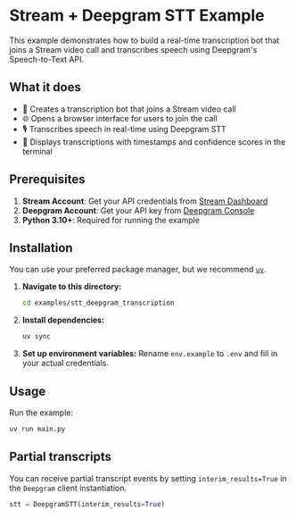 # Stream + Deepgram STT Example

This example demonstrates how to build a real-time transcription bot that joins a Stream video call and transcribes speech using Deepgram's Speech-to-Text API.

## What it does

- 🤖 Creates a transcription bot that joins a Stream video call
- 🌐 Opens a browser interface for users to join the call
- 🎙️ Transcribes speech in real-time using Deepgram STT
- 📝 Displays transcriptions with timestamps and confidence scores in the terminal

## Prerequisites

1. **Stream Account**: Get your API credentials from [Stream Dashboard](https://dashboard.getstream.io)
2. **Deepgram Account**: Get your API key from [Deepgram Console](https://console.deepgram.com)
3. **Python 3.10+**: Required for running the example

## Installation

You can use your preferred package manager, but we recommend [`uv`](https://docs.astral.sh/uv/).

1. **Navigate to this directory:**
   ```bash
   cd examples/stt_deepgram_transcription
   ```

2. **Install dependencies:**
   ```bash
   uv sync
   ```

3. **Set up environment variables:**
   Rename `env.example` to `.env` and fill in your actual credentials.

## Usage

Run the example:
```bash
uv run main.py
```

## Partial transcripts

You can receive partial transcript events by setting `interim_results=True` in the `Deepgram` client instantiation.

```python
stt = DeepgramSTT(interim_results=True)
```
